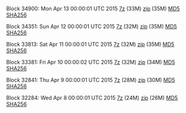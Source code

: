 Block 34900: Mon Apr 13 00:00:01 UTC 2015 [7z](https://transfer.sh/3a1By/bootstrap.dat.20150413.7z) (33M) [zip](https://transfer.sh/13T6de/bootstrap.dat.20150413.zip) (35M) [MD5](https://transfer.sh/pXDIK/md5.txt) [SHA256](https://transfer.sh/1473vF/sha256.txt)

Block 34351: Sun Apr 12 00:00:01 UTC 2015 [7z](https://transfer.sh/Olumv/bootstrap.dat.20150412.7z) (32M) [zip](https://transfer.sh/1fBJcu/bootstrap.dat.20150412.zip) (35M) [MD5](https://transfer.sh/iO50d/md5.txt) [SHA256](https://transfer.sh/16A6iu/sha256.txt)

Block 33813: Sat Apr 11 00:00:01 UTC 2015 [7z](https://transfer.sh/PzZ5o/bootstrap.dat.20150411.7z) (32M) [zip](https://transfer.sh/1dip41/bootstrap.dat.20150411.zip) (35M) [MD5](https://transfer.sh/dfS3P/md5.txt) [SHA256](https://transfer.sh/1gSCuu/sha256.txt)

Block 33381: Fri Apr 10 00:00:02 UTC 2015 [7z](https://transfer.sh/qeQVu/bootstrap.dat.20150410.7z) (32M) [zip](https://transfer.sh/fVCLw/bootstrap.dat.20150410.zip) (34M) [MD5](https://transfer.sh/rBIUz/md5.txt) [SHA256](https://transfer.sh/YhBHC/sha256.txt)

Block 32841: Thu Apr  9 00:00:01 UTC 2015 [7z](https://transfer.sh/1gfQZu/bootstrap.dat.20150409.7z) (28M) [zip](https://transfer.sh/1aXHIO/bootstrap.dat.20150409.zip) (30M) [MD5](https://transfer.sh/1OFl2/md5.txt) [SHA256](https://transfer.sh/2G775/sha256.txt)

Block 32284: Wed Apr  8 00:00:01 UTC 2015 [7z](https://transfer.sh/JrTmJ/bootstrap.dat.20150408.7z) (24M) [zip](https://transfer.sh/sb6Nr/bootstrap.dat.20150408.zip) (26M) [MD5](https://transfer.sh/AV5U6/md5.txt) [SHA256](https://transfer.sh/1e8yRz/sha256.txt)
